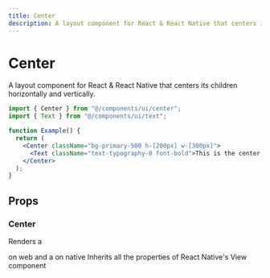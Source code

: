 ```yaml
---
title: Center
description: A layout component for React & React Native that centers its children horizontally and vertically.
---
```


# Center

A layout component for React & React Native that centers its children horizontally and vertically.

```jsx
import { Center } from "@/components/ui/center";
import { Text } from "@/components/ui/text";

function Example() {
  return (
    <Center className="bg-primary-500 h-[200px] w-[300px]">
      <Text className="text-typography-0 font-bold">This is the center.</Text>
    </Center>
  );
}
```

## Props

### Center

Renders a <div> on web and a <View> on native
Inherits all the properties of React Native's View component
